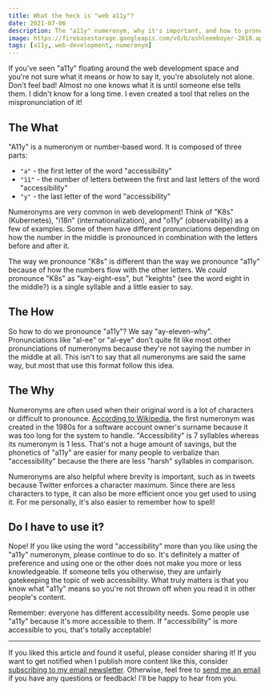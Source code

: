 ```yaml
---
title: What the heck is "web a11y"?
date: 2021-07-06
description: The "a11y" numeronym, why it's important, and how to pronounce it
image: https://firebasestorage.googleapis.com/v0/b/ashleemboyer-2018.appspot.com/o/headers%2F2021%2F07%2FWhatTheHeckIsWebA11y.png?alt=media&token=7fea7709-307b-44dc-abc7-f835837a7e8b
tags: [a11y, web-development, numeronym]
---
```


If you've seen "a11y" floating around the web development space and you're not sure what it means or how to say it, you're absolutely not alone. Don't feel bad! Almost no one knows what it is until someone else tells them. I didn't know for a long time. I even created a tool that relies on the mispronunciation of it!

## The What

"A11y" is a numeronym or number-based word. It is composed of three parts:

- `"a"` - the first letter of the word "accessibility"
- `"11"` - the number of letters between the first and last letters of the word "accessibility"
- `"y"` - the last letter of the word "accessibility"

Numeronyms are very common in web development! Think of "K8s" (Kubernetes), "i18n" (internationalization), and "o11y" (observability) as a few of examples. Some of them have different pronunciations depending on how the number in the middle is pronounced in combination with the letters before and after it.

The way we pronounce "K8s" is different than the way we pronounce "a11y" because of how the numbers flow with the other letters. We _could_ pronounce "K8s" as "kay-eight-ess", but "keights" (see the word eight in the middle?) is a single syllable and a little easier to say.

## The How

So how to do we pronounce "a11y"? We say "ay-eleven-why". Pronunciations like "al-ee" or "al-eye" don't quite fit like most other pronunciations of numeronyms because they're not saying the number in the middle at all. This isn't to say that all numeronyms are said the same way, but most that use this format follow this idea.

## The Why

Numeronyms are often used when their original word is a lot of characters or difficult to pronounce. [According to Wikipedia](https://en.wikipedia.org/wiki/Numeronym), the first numeronym was created in the 1980s for a software account owner's surname because it was too long for the system to handle. "Accessibility" is 7 syllables whereas its numeronym is 1 less. That's not a huge amount of savings, but the phonetics of "a11y" are easier for many people to verbalize than "accessibility" because the there are less "harsh" syllables in comparison.

Numeronyms are also helpful where brevity is important, such as in tweets because Twitter enforces a character maximum. Since there are less characters to type, it can also be more efficient once you get used to using it. For me personally, it's also easier to remember how to spell!

## Do I have to use it?

Nope! If you like using the word "accessibility" more than you like using the "a11y" numeronym, please continue to do so. It's definitely a matter of preference and using one or the other does not make you more or less knowledgeable. If someone tells you otherwise, they are unfairly gatekeeping the topic of web accessibility. What truly matters is that you know what "a11y" means so you're not thrown off when you read it in other people's content.

Remember: everyone has different accessibility needs. Some people use "a11y" because it's more accessible to them. If "accessibility" is more accessible to you, that's totally acceptable!

<hr />

If you liked this article and found it useful, please consider sharing it! If you want to get notified when I publish more content like this, consider [subscribing to my email newsletter](https://ashleemboyer.com/newsletter). Otherwise, feel free to [send me an email](mailto:hello@ashleemboyer.com) if you have any questions or feedback! I'll be happy to hear from you.

